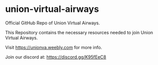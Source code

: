 # union-virtual-airways
Official GitHub Repo of Union Virtual Airways.

This Repository contains the necessary resources needed 
to join Union Virtual Airways. 

Visit https://unionva.weebly.com for more info.

Join our discord at: https://discord.gg/K95fEeC8
